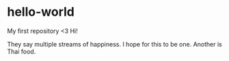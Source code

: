 # hello-world
My first repository &lt;3
Hi!

They say multiple streams of happiness. I hope for this to be one. Another is Thai food.
